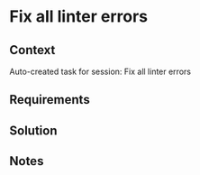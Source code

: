 # Fix all linter errors

## Context

Auto-created task for session: Fix all linter errors

## Requirements

## Solution

## Notes
